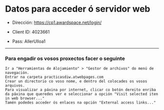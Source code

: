 # Datos para acceder ó servidor web

- Dirección: <https://cp1.awardspace.net/login/>

- Client ID: 4023661

- Pass: AllerUlloa1

-----------------------------------------------------------------

### Para engadir os vosos proxectos facer o seguinte

    Ir a "Herramientas de Alojamiento" > "Gestor de archivos" do menú de navegación.
    Entrar na carpeta practicasdiw.atwebpages.com
    Crear un directorio co voso nome, e dentro del colocades os vosos arquivos.
    Para visualizar a páxina por internet, clicar co botón dereito enriba da páxina que queredes ver e seleccionar a opción "Visit selected iten in web browser..."
    Tamén podedes acceder ós enlaces na opción "External access links..."

